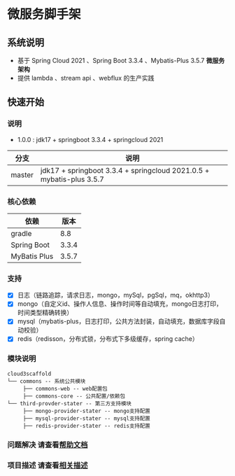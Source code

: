 # 微服务脚手架

## 系统说明

- 基于 Spring Cloud 2021 、Spring Boot 3.3.4 、Mybatis-Plus 3.5.7 **微服务架构**
- 提供 lambda 、stream api 、webflux 的生产实践

## 快速开始

### 说明

- 1.0.0 : jdk17 + springboot 3.3.4 + springcloud 2021

| 分支   | 说明                                             |
| ------ | ------------------------------------------------ |
| master | jdk17 + springboot 3.3.4 + springcloud 2021.0.5 + mybatis-plus 3.5.7 |

### 核心依赖

| 依赖                        | 版本       |
| --------------------------- | ---------- |
| gradle  | 8.8        |
| Spring Boot                 | 3.3.4      |
| MyBatis Plus                | 3.5.7      |

### 支持

- [x] 日志（链路追踪，请求日志，mongo，mySql，pgSql，mq，okhttp3）
- [x] mongo（自定义id、操作人信息、操作时间等自动填充，mongo日志打印，时间类型精确转换）
- [x] mysql（mybatis-plus，日志打印，公共方法封装，自动填充，数据库字段自动校验）
- [x] redis（redisson，分布式锁，分布式下多级缓存，spring cache）

### 模块说明

```
cloud3scaffold
└── commons -- 系统公共模块
     ├── commons-web -- web配置包
     ├── commons-core -- 公共配置/依赖包
└── third-provder-stater -- 第三方支持模块
     ├── mongo-provider-stater -- mongo支持配置
     ├── mysql-provider-stater -- mysql支持配置
     ├── redis-provider-stater -- redis支持配置
```

### 问题解决 请查看[帮助文档](./HELP.md)

### 项目描述 请查看[相关描述](./DESC.md)
